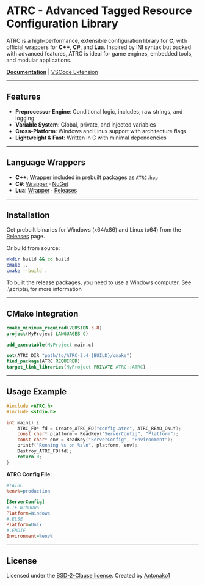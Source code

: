 # ATRC - Advanced Tagged Resource Configuration Library

ATRC is a high-performance, extensible configuration library for **C**, with official wrappers for **C++**, **C#**, and **Lua**. Inspired by INI syntax but packed with advanced features, ATRC is ideal for game engines, embedded tools, and modular applications.

**[Documentation](https://github.com/Antonako1/ATRC/blob/main/docs/)** | [VSCode Extension](https://github.com/Antonako1/ATRC-VSCode)

---

## Features

- **Preprocessor Engine**: Conditional logic, includes, raw strings, and logging
- **Variable System**: Global, private, and injected variables
- **Cross-Platform**: Windows and Linux support with architecture flags
- **Lightweight & Fast**: Written in C with minimal dependencies

---

## Language Wrappers

- **C++**: [Wrapper](https://github.com/Antonako1/ATRC/tree/main/Wrappers/C%2B%2B) included in prebuilt packages as `ATRC.hpp`
- **C#**: [Wrapper](https://github.com/Antonako1/ATRC/tree/main/Wrappers/C%23) · [NuGet](https://www.nuget.org/packages/ATRC/)
- **Lua**: [Wrapper](https://github.com/Antonako1/ATRC/tree/main/Wrappers/Lua) · [Releases](https://github.com/Antonako1/ATRC/releases)

---

## Installation

Get prebuilt binaries for Windows (x64/x86) and Linux (x64) from the [Releases](https://github.com/Antonako1/ATRC/releases) page.

Or build from source:
```bash
mkdir build && cd build
cmake ..
cmake --build .
```

To built the release packages, you need to use a Windows computer. See .\scripts\ for more information

---

## CMake Integration

```cmake
cmake_minimum_required(VERSION 3.8)
project(MyProject LANGUAGES C)

add_executable(MyProject main.c)

set(ATRC_DIR "path/to/ATRC-2.4_{BUILD}/cmake")
find_package(ATRC REQUIRED)
target_link_libraries(MyProject PRIVATE ATRC::ATRC)
```

---

## Usage Example

```c
#include <ATRC.h>
#include <stdio.h>

int main() {
    ATRC_FD* fd = Create_ATRC_FD("config.atrc", ATRC_READ_ONLY);
    const char* platform = ReadKey("ServerConfig", "Platform");
    const char* env = ReadKey("ServerConfig", "Environment");
    printf("Running %s on %s\n", platform, env);
    Destroy_ATRC_FD(fd);
    return 0;
}
```

**ATRC Config File:**

```ini
#!ATRC
%env%=production

[ServerConfig]
#.IF WINDOWS
Platform=Windows
#.ELSE
Platform=Unix
#.ENDIF
Environment=%env%
```

---

## License

Licensed under the [BSD-2-Clause license](LICENSE.txt).
Created by [Antonako1](https://github.com/Antonako1)

